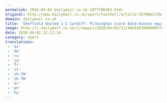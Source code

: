 ```yaml
---
permalink: 2018-04-02-dailymail.co.uk-1877786463.html
original: http://www.dailymail.co.uk/sport/football/article-5570663/Sheffield-United-1-1-Cardiff-Anthony-Pilkington-scores-92nd-minute-equaliser.html?ITO=1490&ns_mchannel=rss&ns_campaign=1490
domain: dailymail.co.uk
title: 'Sheffield United 1-1 Cardiff: Pilkington score 92nd-minute equaliser'
image: http://i.dailymail.co.uk/i/newpix/2018/04/02/21/4AC6163900000578-0-image-a-53_1522701622697.jpg
date: 2018-04-02 22:11:14
category: sport
translations: 
 - 'es'
 - 'de'
 - 'ru'
 - 'ja'
 - 'fr'
 - 'it'
 - 'zh-CN'
 - 'zh-TW'
 - 'ar'
 - 'pt'
 - 'hy'
---
```


